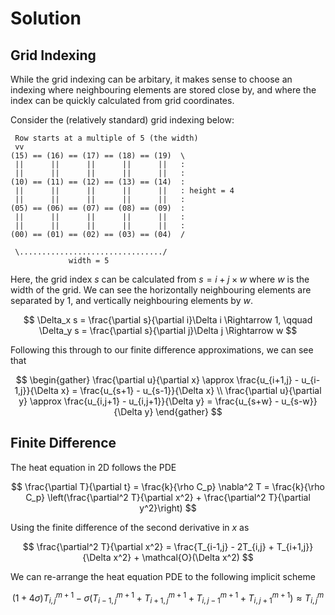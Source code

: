 # Solution

## Grid Indexing

While the grid indexing can be arbitary, it makes sense to choose an indexing
where neighbouring elements are stored close by, and where the index can be
quickly calculated from grid coordinates.

Consider the (relatively standard) grid indexing below:

```
 Row starts at a multiple of 5 (the width)
 vv
(15) == (16) == (17) == (18) == (19)  \
 ||      ||      ||      ||      ||   :
 ||      ||      ||      ||      ||   :
(10) == (11) == (12) == (13) == (14)  :
 ||      ||      ||      ||      ||   : height = 4
 ||      ||      ||      ||      ||   :
(05) == (06) == (07) == (08) == (09)  :
 ||      ||      ||      ||      ||   :
 ||      ||      ||      ||      ||   :
(00) == (01) == (02) == (03) == (04)  /

 \................................/
             width = 5
```

Here, the grid index $s$ can be calculated from $s = i + j\times w$ where $w$
is the width of the grid. We can see the horizontally neighbouring elements are
separated by 1, and vertically neighbouring elements by $w$.

$$
\Delta_x s = \frac{\partial s}{\partial i}\Delta i \Rightarrow 1,
\qquad
\Delta_y s = \frac{\partial s}{\partial j}\Delta j \Rightarrow w
$$

Following this through to our finite difference approximations, we can see that

$$
\begin{gather}
\frac{\partial u}{\partial x}
\approx \frac{u_{i+1,j} - u_{i-1,j}}{\Delta x}
= \frac{u_{s+1} - u_{s-1}}{\Delta x}
\\
\frac{\partial u}{\partial y}
\approx \frac{u_{i,j+1} - u_{i,j+1}}{\Delta y}
= \frac{u_{s+w} - u_{s-w}}{\Delta y}
\end{gather}
$$

## Finite Difference

The heat equation in 2D follows the PDE

$$
\frac{\partial T}{\partial t}
= \frac{k}{\rho C_p} \nabla^2 T
= \frac{k}{\rho C_p} \left(\frac{\partial^2 T}{\partial x^2} + \frac{\partial^2 T}{\partial y^2}\right)
$$

Using the finite difference of the second derivative in $x$ as

$$
\frac{\partial^2 T}{\partial x^2} = \frac{T_{i-1,j} - 2T_{i,j} +
T_{i+1,j}}{\Delta x^2} + \mathcal{O}(\Delta x^2)
$$

We can re-arrange the heat equation PDE to the following implicit scheme

$$
(1+4\sigma)T^{m+1}_{i,j} -
\sigma \left(
T^{m+1}_{i-1,j} +
T^{m+1}_{i+1,j} +
T^{m+1}_{i,j-1} +
T^{m+1}_{i,j+1}
\right) \approx T^m_{i,j} 
$$
